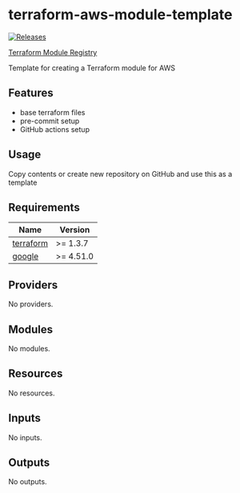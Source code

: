 # terraform-aws-module-template

[![Releases](https://img.shields.io/github/v/release/NotableHealth/terraform-aws-module-template)](https://github.com/NotableHealth/terraform-aws-module-template/releases/tag/latest)

[Terraform Module Registry](https://registry.terraform.io/modules/NotableHealth/module-template/aws)

Template for creating a Terraform module for AWS

## Features

- base terraform files
- pre-commit setup
- GitHub actions setup

## Usage

Copy contents or create new repository on GitHub and use this as a template

<!-- BEGINNING OF PRE-COMMIT-TERRAFORM DOCS HOOK -->
## Requirements

| Name | Version |
|------|---------|
| <a name="requirement_terraform"></a> [terraform](#requirement\_terraform) | >= 1.3.7 |
| <a name="requirement_google"></a> [google](#requirement\_google) | >= 4.51.0 |

## Providers

No providers.

## Modules

No modules.

## Resources

No resources.

## Inputs

No inputs.

## Outputs

No outputs.
<!-- END OF PRE-COMMIT-TERRAFORM DOCS HOOK -->
